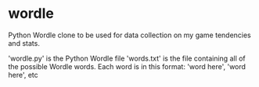 # wordle
Python Wordle clone to be used for data collection on my game tendencies and stats.

'wordle.py' is the Python Wordle file
'words.txt' is the file containing all of the possible Wordle words. Each word is in this format: 'word here', 'word here', etc
